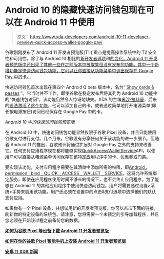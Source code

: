 # Android 10 的隐藏快速访问钱包现在可以在 Android 11 中使用

> 原文：<https://www.xda-developers.com/android-10-11-developer-preview-quick-access-wallet-google-pay/>

谷歌刚刚发布了 Android 11 开发者预览版(T1 ),重点是提高操作系统中的 T2 安全性和可用性。除了与 Android 10 相比的[新开发者选项](https://www.xda-developers.com/android-11-developer-preview-new-development-features/)和[的变化，Android 11 开发者预览版中还出现了其他一些在之前版本中被取笑但没有发布的功能。其中一个新增功能是快速访问钱包功能，它可以让你直接从功能菜单中调出保存在 Google Pay 中的卡。](https://www.xda-developers.com/android-11-developer-preview-changes/)

快速访问钱包首次出现在第四个 Android Q beta 版本中，名为“ [Show cards & passes](https://www.xda-developers.com/android-q-google-pay-power-menu/) ”。它当时并不工作，即使谷歌在稳定发布后将其列为 Android 10 功能中的“快速钱包访问”，该功能仍然令人惊讶地缺失。XDA 的主编[米沙·拉赫曼](https://www.xda-developers.com/author/mishaalrahman/)，后来的[设法激活了这个功能](https://www.xda-developers.com/android-10-quick-wallet-access-google-pay/)，他可以添加自己的卡，或者通过简单地打开电源菜单(即长按电源按钮)访问已经保存在 Google Pay 中的卡。

*Android 10 中的快速访问钱包预览版*

在 Android 10 中，快速访问钱包功能显然仅限于谷歌 Pixel 设备，并且只能使用谷歌支付进行支付。几个月来，谷歌没有分享任何关于该功能的进一步细节。但随着 Android 11 的推出，谷歌预计将通过扩展对 Google Pay 之外的支持来改善它。任何支付应用程序现在都将能够实现[QuickAccessWalletService](https://developer.android.com/reference/android/service/quickaccesswallet/QuickAccessWalletService)API，以便用户可以直接从电源菜单访问保存在该特定应用程序中的卡、优惠券或门票。

要实现该功能，支付应用程序需要在其清单中添加所需的权限，即[Android . permission . bind _ QUICK _ ACCESS _ WALLET _ SERVICE](https://developer.android.com/reference/android/Manifest.permission.html#BIND_QUICK_ACCESS_WALLET_SERVICE)。这将允许系统绑定服务，即使在应用程序使用时间不够长的情况下，也不会终止应用程序。为了能够在 Android 11 的其他应用程序中使用快速访问钱包，用户将需要通过设置>系统>手势来启用该功能。用户还必须在设置中的点击&支付选项中选择他们的默认支付应用。

如果你有一个 Pixel 设备，并想试用新的开发者预览版，你可以点击下面的链接，刷新你的特定设备的系统包。请注意，您将需要一个未锁定的引导加载程序，并且您必须在开始该过程之前备份您的数据。

**[如何为谷歌 Pixel 等设备下载 Android 11 开发者预览版](https://www.xda-developers.com/how-to-download-android-11-developer-preview-for-google-pixel-and-other-android-devices/)**

**[如何在你的谷歌 Pixel 智能手机上安装 Android 11 开发者预览版](https://www.xda-developers.com/how-to-install-android-11-r-developer-preview-beta-1-google-pixel-2-3-4-3a-xl/)**

**[安卓 11 XDA 新闻](https://www.xda-developers.com/tag/android-11/)**